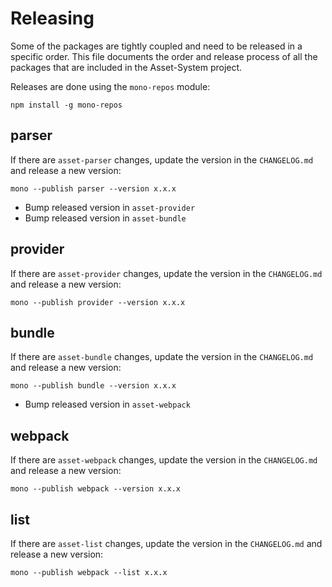 # Releasing

Some of the packages are tightly coupled and need to be released in a specific
order. This file documents the order and release process of all the packages
that are included in the Asset-System project.

Releases are done using the `mono-repos` module:

```
npm install -g mono-repos
```

## parser

If there are `asset-parser` changes, update the version in the `CHANGELOG.md`
and release a new version:

```
mono --publish parser --version x.x.x
```

- Bump released version in `asset-provider`
- Bump released version in `asset-bundle`

## provider

If there are `asset-provider` changes, update the version in the `CHANGELOG.md`
and release a new version:

```
mono --publish provider --version x.x.x
```

## bundle

If there are `asset-bundle` changes, update the version in the `CHANGELOG.md`
and release a new version:

```
mono --publish bundle --version x.x.x
```

- Bump released version in `asset-webpack`

## webpack

If there are `asset-webpack` changes, update the version in the `CHANGELOG.md`
and release a new version:

```
mono --publish webpack --version x.x.x
```

## list

If there are `asset-list` changes, update the version in the `CHANGELOG.md`
and release a new version:

```
mono --publish webpack --list x.x.x
```
